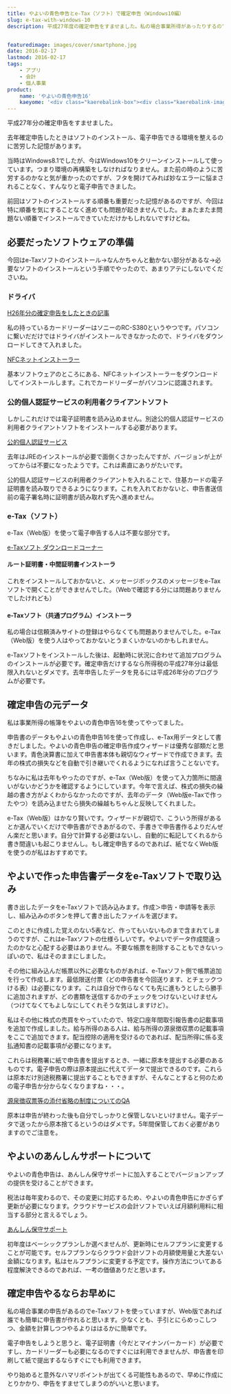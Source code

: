 ```yaml
---
title: やよいの青色申告とe-Tax（ソフト）で確定申告（Windows10編）
slug: e-tax-with-windows-10
description: 平成27年度の確定申告をすませました。私の場合事業所得があったりするので、e-Taxソフトを使って電子申告しましたが、Web版も用意されていて、申告の手引を見ながら作るよりははるかにやりやすいので、必要な方は早めにすませるのが吉です。


featuredimage: images/cover/smartphone.jpg
date: 2016-02-17
lastmod: 2016-02-17
tags: 
    - アプリ
    - 会計
    - 個人事業
product:
    name: 'やよいの青色申告16'
    kaeyome: '<div class="kaerebalink-box"><div class="kaerebalink-image"><a href="https://www.amazon.co.jp/exec/obidos/ASIN/B016U2R6I0/illusionspace-22/ref=nosim/" target="_blank" rel="nofollow" ><img src="https://ecx.images-amazon.com/images/I/51qN94YNAcL._SL160_.jpg" style="border: none;" /></a></div><div class="kaerebalink-info"><div class="kaerebalink-name"><a href="https://www.amazon.co.jp/exec/obidos/ASIN/B016U2R6I0/illusionspace-22/ref=nosim/" target="_blank" rel="nofollow" >やよいの青色申告 16 通常版(新消費税対応版)</a><div class="kaerebalink-powered-date">posted with <a href="https://kaereba.com" rel="nofollow" target="_blank">カエレバ</a></div></div><div class="kaerebalink-detail"> 弥生 2015-11-19    </div><div class="kaerebalink-link1"><div class="shoplinkamazon"><a href="https://www.amazon.co.jp/gp/search?keywords=%82%E2%82%E6%82%A2%82%CC%90%C2%90F%90%5C%8D%9016&__mk_ja_JP=%83J%83%5E%83J%83i&tag=illusionspace-22" target="_blank" rel="nofollow" >Amazon</a></div><div class="shoplinkrakuten"><a href="https://hb.afl.rakuten.co.jp/hgc/0e95387f.f2aef20d.0e953880.25e412bd/?pc=http%3A%2F%2Fsearch.rakuten.co.jp%2Fsearch%2Fmall%2F%25E3%2582%2584%25E3%2582%2588%25E3%2581%2584%25E3%2581%25AE%25E9%259D%2592%25E8%2589%25B2%25E7%2594%25B3%25E5%2591%258A16%2F-%2Ff.1-p.1-s.1-sf.0-st.A-v.2%3Fx%3D0%26scid%3Daf_ich_link_urltxt%26m%3Dhttp%3A%2F%2Fm.rakuten.co.jp%2F" target="_blank" rel="nofollow" >楽天市場</a></div><div class="shoplinkyahoo"><a href="https://ck.jp.ap.valuecommerce.com/servlet/referral?sid=3085416&pid=882193779&vc_url=http%3A%2F%2Fsearch.shopping.yahoo.co.jp%2Fsearch%3Fp%3D%25E3%2582%2584%25E3%2582%2588%25E3%2581%2584%25E3%2581%25AE%25E9%259D%2592%25E8%2589%25B2%25E7%2594%25B3%25E5%2591%258A16" target="_blank" rel="nofollow" >Yahooショッピング<img src="https://ad.jp.ap.valuecommerce.com/servlet/gifbanner?sid=3085416&pid=882193779" height="1" width="1" border="0"></a></div></div></div><div class="booklink-footer" style="clear: left"></div></div>'
---
```


平成27年分の確定申告をすませました。

去年確定申告したときはソフトのインストール、電子申告できる環境を整えるのに苦労した記憶があります。

当時はWindows8.1でしたが、今はWindows10をクリーンインストールして使っています。つまり環境の再構築をしなければなりません。また前の時のように苦労するのかなと気が重かったのですが、フタを開けてみれば妙なエラーに悩まされることなく、すんなりと電子申告できました。

前回はソフトのインストールする順番も重要だった記憶があるのですが、今回は特に順番を気にすることなく進めても問題が起きませんでした。まぁたまたま問題ない順番でインストールできていただけかもしれないですけどね。


## 必要だったソフトウェアの準備


今回はe-Taxソフトのインストール→なんかちゃんと動かない部分があるな→必要なソフトのインストールという手順でやったので、あまりアテにしないでくださいね。


### ドライバ


<a href="https://wantit.gcreate.jp/iccard_reader/">H26年分の確定申告をしたときの記事</a>

私の持っているカードリーダーはソニーのRC-S380というやつです。パソコンに繋いだだけではドライバがインストールできなかったので、ドライバをダウンロードしてきて入れました。

<a href="https://www.sony.co.jp/Products/felica/consumer/download/index.html">NFCネットインストーラー</a>

基本ソフトウェアのところにある、NFCネットインストーラーをダウンロードしてインストールします。これでカードリーダーがパソコンに認識されます。


### 公的個人認証サービスの利用者クライアントソフト


しかしこれだけでは電子証明書を読み込めません。別途公的個人認証サービスの利用者クライアントソフトをインストールする必要があります。

<a href="https://www.jpki.go.jp/download/index.html">公的個人認証サービス</a>

去年はJREのインストールが必要で面倒くさかったんですが、バージョンが上がってからは不要になったようです。これは素直にありがたいです。

公的個人認証サービスの利用者クライアントを入れることで、住基カードの電子証明書を読み取りできるようになります。これを入れておかないと、申告書送信前の電子署名時に証明書が読み取れず先へ進めません。


### e-Tax（ソフト）


e-Tax（Web版）を使って電子申告する人は不要な部分です。

<a href="https://www.e-tax.nta.go.jp/download/index.htm">e-Taxソフト ダウンロードコーナー</a>


#### ルート証明書・中間証明書インストーラ


これをインストールしておかないと、メッセージボックスのメッセージをe-Taxソフトで開くことができませんでした。（Webで確認する分には問題ありませんでしたけれども）


#### e-Taxソフト（共通プログラム）インストーラ


私の場合は信頼済みサイトの登録はやらなくても問題ありませんでした。e-Tax（Web版）を使う人はやっておかないとうまくいかないのかもしれません。

e-Taxソフトをインストールした後は、起動時に状況に合わせて追加プログラムのインストールが必要です。確定申告だけするなら所得税の平成27年分は最低限入れないとダメです。去年申告したデータを見るには平成26年分のプログラムが必要です。


## 確定申告の元データ


私は事業所得の帳簿をやよいの青色申告16を使ってやってました。

申告書のデータもやよいの青色申告16を使って作成し、e-Tax用データとして書きだしました。やよいの青色申告の確定申告作成ウィザードは優秀な部類だと思います。青色決算書に加えて申告書本体も親切なウィザードで作成できます。去年の株式の損失などを自動で引き継いでくれるようになれば言うことないです。

ちなみに私は去年もやったのですが、e-Tax（Web版）を使って入力箇所に間違いがないかどうかを確認するようにしています。今年で言えば、株式の損失の繰越の書き方がよくわからなかったのですが、去年のデータ（Web版e-Taxで作ったやつ）を読み込ませたら損失の繰越もちゃんと反映してくれました。

e-Tax（Web版）はかなり賢いです。ウィザードが親切で、こういう所得があるとか選んでいくだけで申告書ができあがるので、手書きで申告書作るよりだんぜん楽だと思います。自分で計算する必要はないし、自動的に転記してくれるから書き間違いも起こりませんし。もし確定申告するのであれば、紙でなくWeb版を使うのが私はおすすめです。


## やよいで作った申告書データをe-Taxソフトで取り込み


書き出したデータをe-Taxソフトで読み込みます。作成＞申告・申請等を表示し、組み込みのボタンを押して書き出したファイルを選びます。

このときに作成した覚えのない5表など、作ってもいないものまで含まれてしまうのですが、これはe-Taxソフトの仕様らしいです。やよいでデータ作成間違ったのかなと心配する必要はありません。不要な帳票を削除することもできないっぽいので、私はそのままにしました。

その他に組み込んだ帳票以外に必要なものがあれば、e-Taxソフト側で帳票追加を行って作成します。最低限送付票（どの申告書を今回送ります、とチェックつける表）は必要になります。これは自分で作らなくても先に進もうとしたら勝手に追加されますが、どの書類を送信するかのチェックをつけないといけません（つけてなくてもよしなにしてくれそうな気はしますけど）。

私はその他に株式の売買をやっていたので、特定口座年間取引報告書の記載事項を追加で作成しました。給与所得のある人は、給与所得の源泉徴収票の記載事項をここで追加できます。配当控除の適用を受けるのであれば、配当所得に係る支払通知書の記載事項が必要になります。

これらは税務署に紙で申告書を提出するとき、一緒に原本を提出する必要のあるものです。電子申告の際は原本提出に代えてデータで提出できるのです。これらは原本だけ別途税務署に提出することもできますが、そんなことすると何のための電子申告か分からなくなりますね・・・。

<a href="https://www.e-tax.nta.go.jp/toiawase/qa/kakutei/tempu01.htm">源泉徴収票等の添付省略の制度についてのQA</a>

原本は申告が終わった後も自分でしっかりと保管しないといけません。電子データで送ったから原本捨てるというのはダメです。5年間保管しておく必要がありますのでご注意を。


## やよいのあんしんサポートについて


やよいの青色申告は、あんしん保守サポートに加入することでバージョンアップの提供を受けることができます。

税法は毎年変わるので、その変更に対応するため、やよいの青色申告にかぎらず更新が必要になります。クラウドサービスの会計ソフトでいえば月額利用料に相当する部分と言えるでしょう。

<a href="https://www.yayoi-kk.co.jp/yss/about/anshin/index.html">あんしん保守サポート</a>

初年度はベーシックプランしか選べませんが、更新時にセルフプランに変更することが可能です。セルフプランならクラウド会計ソフトの月額使用量と大差ない金額になります。私はセルフプランに変更する予定です。操作方法についてある程度解決できるのであれば、一考の価値ありだと思います。


## 確定申告やるならお早めに


私の場合事業の申告があるのでe-Taxソフトを使っていますが、Web版であれば誰でも簡単に申告書が作れると思います。少なくとも、手引とにらめっこしつつ、金額を計算しつつやるよりははるかに簡単です。

電子申告をしようと思うと、電子証明書（今だとマイナンバーカード）が必要ですし、カードリーダーも必要になるのですぐには利用できませんが、申告書を印刷して紙で提出するならすぐにでも利用できます。

やり始めると意外なハマリポイントが出てくる可能性もあるので、早めに作成にとりかかり、申告をすませてしまうのがいいと思います。


  